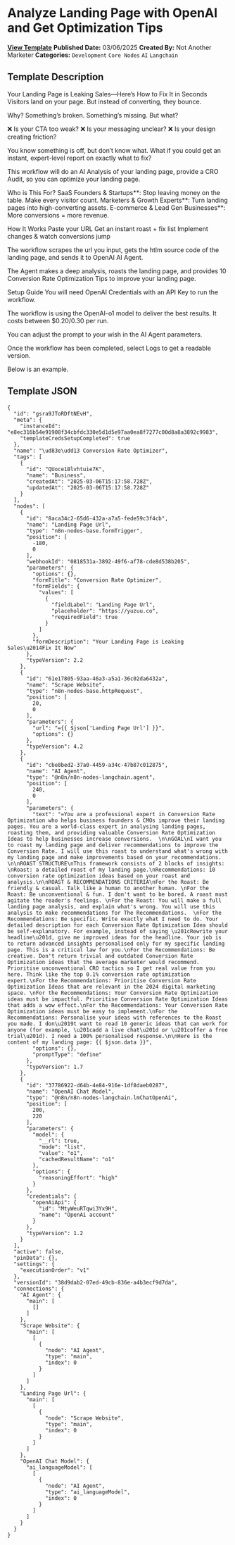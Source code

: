 # Analyze Landing Page with OpenAI and Get Optimization Tips

**[View Template](https://n8n.io/workflows/3100-/)**  **Published Date:** 03/06/2025  **Created By:** Not Another Marketer  **Categories:** `Development` `Core Nodes` `AI` `Langchain`  

## Template Description


Your Landing Page is Leaking Sales—Here’s How to Fix It in Seconds
Visitors land on your page. But instead of converting, they bounce.

Why? Something’s broken. Something’s missing. But what?

❌ Is your CTA too weak?
❌ Is your messaging unclear?
❌ Is your design creating friction?

You know something is off, but don’t know what. What if you could get an instant, expert-level report on exactly what to fix?

This workflow will do an AI Analysis of your landing page, provide a CRO Audit, so you can optimize your landing page.

Who is This For?
SaaS Founders & Startups**: Stop leaving money on the table. Make every visitor count.
Marketers & Growth Experts**: Turn landing pages into high-converting assets.
E-commerce & Lead Gen Businesses**: More conversions = more revenue.

How It Works
Paste your URL
Get an instant roast + fix list
Implement changes & watch conversions jump

The workflow scrapes the url you input, gets the htlm source code of the landing page, and sends it to OpenAI AI Agent. 

The Agent makes a deep analysis, roasts the landing page, and provides 10 Conversion Rate Optimization Tips to improve your landing page. 

Setup Guide
You will need OpenAI Credentials with an API Key to run the workflow. 

The workflow is using the OpenAI-o1 model to deliver the best results. It costs between $0.20/0.30 per run. 

You can adjust the prompt to your wish in the AI Agent parameters. 

Once the workflow has been completed, select Logs to get a readable version. 

Below is an example.





## Template JSON

```
{
  "id": "gsra9JToRDftNEvH",
  "meta": {
    "instanceId": "e8ec316b54e91908f34cbfdc330e5d1d5e97aa0ea8f7277c00d8a8a3892c9983",
    "templateCredsSetupCompleted": true
  },
  "name": "\ud83e\udd13 Conversion Rate Optimizer",
  "tags": [
    {
      "id": "QUoce1Blvhtuie7K",
      "name": "Business",
      "createdAt": "2025-03-06T15:17:58.728Z",
      "updatedAt": "2025-03-06T15:17:58.728Z"
    }
  ],
  "nodes": [
    {
      "id": "8aca34c2-65d6-432a-a7a5-fede59c3f4cb",
      "name": "Landing Page Url",
      "type": "n8n-nodes-base.formTrigger",
      "position": [
        -180,
        0
      ],
      "webhookId": "0818531a-3892-49f6-af78-cde8d538b205",
      "parameters": {
        "options": {},
        "formTitle": "Conversion Rate Optimizer",
        "formFields": {
          "values": [
            {
              "fieldLabel": "Landing Page Url",
              "placeholder": "https://yuzuu.co",
              "requiredField": true
            }
          ]
        },
        "formDescription": "Your Landing Page is Leaking Sales\u2014Fix It Now"
      },
      "typeVersion": 2.2
    },
    {
      "id": "61e17805-93aa-46a3-a5a1-36c02da6432a",
      "name": "Scrape Website",
      "type": "n8n-nodes-base.httpRequest",
      "position": [
        20,
        0
      ],
      "parameters": {
        "url": "={{ $json['Landing Page Url'] }}",
        "options": {}
      },
      "typeVersion": 4.2
    },
    {
      "id": "cbe8bed2-37a0-4459-a34c-47b87c012875",
      "name": "AI Agent",
      "type": "@n8n/n8n-nodes-langchain.agent",
      "position": [
        240,
        0
      ],
      "parameters": {
        "text": "=You are a professional expert in Conversion Rate Optimization who helps business founders & CMOs improve their landing pages. You are a world-class expert in analysing landing pages, roasting them, and providing valuable Conversion Rate Optimization Ideas to help businesses increase conversions.  \n\nGOAL\nI want you to roast my landing page and deliver recommendations to improve the Conversion Rate. I will use this roast to understand what's wrong with my landing page and make improvements based on your recommendations. \n\nROAST STRUCTURE\nThis framework consists of 2 blocks of insights: \nRoast: a detailed roast of my landing page.\nRecommendations: 10 conversion rate optimization ideas based on your roast and analysis.\n\nROAST & RECOMMENDATIONS CRITERIA\nFor the Roast: Be friendly & casual. Talk like a human to another human. \nFor the Roast: Be unconventional & fun. I don't want to be bored. A roast must agitate the reader's feelings. \nFor the Roast: You will make a full landing page analysis, and explain what's wrong. You will use this analysis to make recommendations for The Recommendations.  \nFor the Recommendations: Be specific. Write exactly what I need to do. Your detailed description for each Conversion Rate Optimization Idea should be self-explanatory. For example, instead of saying \u201cRewrite your headline\u201d, give me improved ideas for the headline. Your job is to return advanced insights personalised only for my specific landing page. This is a critical law for you.\nFor the Recommendations: Be creative. Don't return trivial and outdated Conversion Rate Optimization ideas that the average marketer would recommend. Prioritise unconventional CRO tactics so I get real value from you here. Think like the top 0.1% conversion rate optimization expert.\nFor the Recommendations: Prioritise Conversion Rate Optimization Ideas that are relevant in the 2024 digital marketing space. \nFor the Recommendations: Your Conversion Rate Optimization ideas must be impactful. Prioritise Conversion Rate Optimization Ideas that adds a wow effect.\nFor the Recommendations: Your Conversion Rate Optimization ideas must be easy to implement.\nFor the Recommendations: Personalise your ideas with references to the Roast you made. I don\u2019t want to read 10 generic ideas that can work for anyone (for example, \u201cadd a live chat\u201d or \u201coffer a free trial\u201d). I need a 100% personalised response.\n\nHere is the content of my landing page: {{ $json.data }}",
        "options": {},
        "promptType": "define"
      },
      "typeVersion": 1.7
    },
    {
      "id": "37786922-d64b-4e84-916e-1df8daeb0287",
      "name": "OpenAI Chat Model",
      "type": "@n8n/n8n-nodes-langchain.lmChatOpenAi",
      "position": [
        200,
        220
      ],
      "parameters": {
        "model": {
          "__rl": true,
          "mode": "list",
          "value": "o1",
          "cachedResultName": "o1"
        },
        "options": {
          "reasoningEffort": "high"
        }
      },
      "credentials": {
        "openAiApi": {
          "id": "MtyWeuRTqwi3Yx9H",
          "name": "OpenAi account"
        }
      },
      "typeVersion": 1.2
    }
  ],
  "active": false,
  "pinData": {},
  "settings": {
    "executionOrder": "v1"
  },
  "versionId": "38d9dab2-07ed-49cb-836e-a4b3ecf9d7da",
  "connections": {
    "AI Agent": {
      "main": [
        []
      ]
    },
    "Scrape Website": {
      "main": [
        [
          {
            "node": "AI Agent",
            "type": "main",
            "index": 0
          }
        ]
      ]
    },
    "Landing Page Url": {
      "main": [
        [
          {
            "node": "Scrape Website",
            "type": "main",
            "index": 0
          }
        ]
      ]
    },
    "OpenAI Chat Model": {
      "ai_languageModel": [
        [
          {
            "node": "AI Agent",
            "type": "ai_languageModel",
            "index": 0
          }
        ]
      ]
    }
  }
}
```
